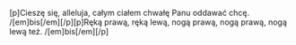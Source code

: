 [p]Cieszę się, alleluja, całym ciałem chwałę Panu oddawać chcę. /[em]bis[/em][/p][p]Ręką prawą, ręką lewą, nogą prawą, nogą prawą, nogą lewą też. /[em]bis[/em][/p]